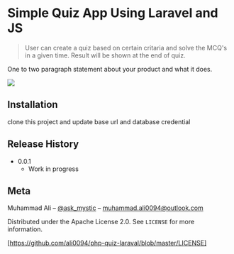 # Simple Quiz App Using Laravel and JS
> User can create a quiz based on certain critaria and solve the MCQ's in a given time. Result will be shown at the end of quiz.


One to two paragraph statement about your product and what it does.

![](header.png)

## Installation

clone this project and update base url and database credential 

## Release History
* 0.0.1
    * Work in progress

## Meta

Muhammad Ali – [@ask_mystic](https://twitter.com/ask_mystic) – muhammad.ali0094@outlook.com

Distributed under the Apache License 2.0. See ``LICENSE`` for more information.

[https://github.com/ali0094/php-quiz-laraval/blob/master/LICENSE]

